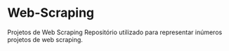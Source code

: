 # Web-Scraping
Projetos de Web Scraping
Repositório utilizado para representar inúmeros projetos de web scraping.
